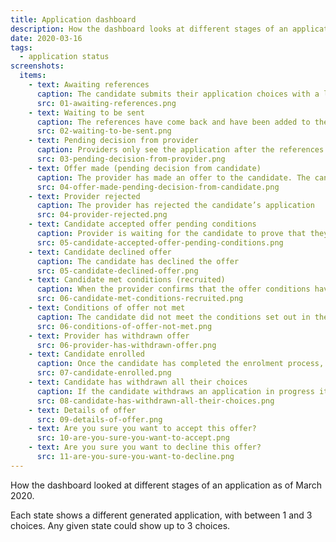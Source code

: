 ```yaml
---
title: Application dashboard
description: How the dashboard looks at different stages of an application.
date: 2020-03-16
tags:
  - application status
screenshots:
  items:
    - text: Awaiting references
      caption: The candidate submits their application choices with a list of referees. Until 2 references have been received all applications remain in the Awaiting references state. The providers do not see the application at this stage
      src: 01-awaiting-references.png
    - text: Waiting to be sent
      caption: The references have come back and have been added to the application. Candidates are allowed a cooling-off period of 5 days to modify their application before it’s sent to providers. They can’t modify the references.
      src: 02-waiting-to-be-sent.png
    - text: Pending decision from provider
      caption: Providers only see the application after the references have come back and have been added to the application and 5 days have elapsed for the candidate to review and modify the application. When both of these prerequisites are met the application moves to the Awaiting provider decision state.
      src: 03-pending-decision-from-provider.png
    - text: Offer made (pending decision from candidate)
      caption: The provider has made an offer to the candidate. The candidate has to accept or reject the offer, which sets the application status to ‘Pending conditions’. We assume that all offers have some conditions, even if there are no academic conditions.
      src: 04-offer-made-pending-decision-from-candidate.png
    - text: Provider rejected
      caption: The provider has rejected the candidate’s application
      src: 04-provider-rejected.png
    - text: Candidate accepted offer pending conditions
      caption: Provider is waiting for the candidate to prove that they have met the conditions
      src: 05-candidate-accepted-offer-pending-conditions.png
    - text: Candidate declined offer
      caption: The candidate has declined the offer
      src: 05-candidate-declined-offer.png
    - text: Candidate met conditions (recruited)
      caption: When the provider confirms that the offer conditions have been met, the application is marked ‘recruited’
      src: 06-candidate-met-conditions-recruited.png
    - text: Conditions of offer not met
      caption: The candidate did not meet the conditions set out in the offer
      src: 06-conditions-of-offer-not-met.png
    - text: Provider has withdrawn offer
      src: 06-provider-has-withdrawn-offer.png
    - text: Candidate enrolled
      caption: Once the candidate has completed the enrolment process, the provider confirms their enrolment onto the training programme. Since this status would be used to claim bursaries/grants from DfE, the provider may delay enrolling the trainee until a few weeks after the start of the training, since trainees can still not show up on the first day or drop out within the first couple of weeks. This reduces the risk that DfE over-pays that provider for training they didn’t deliver and has to reconcile later on. The candidate’s HESA equality monitoring information is made available to the provider.
      src: 07-candidate-enrolled.png
    - text: Candidate has withdrawn all their choices
      caption: If the candidate withdraws an application in progress it moves to the Withdrawn (end) state
      src: 08-candidate-has-withdrawn-all-their-choices.png
    - text: Details of offer
      src: 09-details-of-offer.png
    - text: Are you sure you want to accept this offer?
      src: 10-are-you-sure-you-want-to-accept.png
    - text: Are you sure you want to decline this offer?
      src: 11-are-you-sure-you-want-to-decline.png
---
```


How the dashboard looked at different stages of an application as of March 2020.

Each state shows a different generated application, with between 1 and 3 choices. Any given state could show up to 3 choices.
